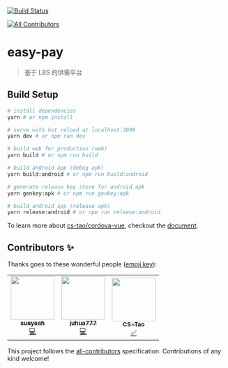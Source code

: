 [![Build Status](https://travis-ci.com/lsq210/EasyPay.svg?branch=master)](https://travis-ci.com/lsq210/EasyPay)
<!-- ALL-CONTRIBUTORS-BADGE:START - Do not remove or modify this section -->
[![All Contributors](https://img.shields.io/badge/all_contributors-3-orange.svg?style=flat-square)](#contributors-)
<!-- ALL-CONTRIBUTORS-BADGE:END -->

# easy-pay

> 基于 LBS 的供需平台

## Build Setup

``` bash
# install dependencies
yarn # or npm install

# serve with hot reload at localhost:3000
yarn dev # or npm run dev

# build web for production (web)
yarn build # or npm run build

# build android app (debug apk)
yarn build:android # or npm run build:android

# generate release key store for android apk
yarn genkey:apk # or npm run genkey:apk

# build android app (release apk)
yarn release:android # or npm run release:android 
```

To learn more about [cs-tao/cordova-vue](https://github.com/CS-Tao/cordova-vue), checkout the [document](https://cs-tao.github.io/cordova-vue).

## Contributors ✨

Thanks goes to these wonderful people ([emoji key](https://allcontributors.org/docs/en/emoji-key)):

<!-- ALL-CONTRIBUTORS-LIST:START - Do not remove or modify this section -->
<!-- prettier-ignore-start -->
<!-- markdownlint-disable -->
<table>
  <tr>
    <td align="center"><a href="https://github.com/sueyeah"><img src="https://avatars0.githubusercontent.com/u/49059029?v=4" width="100px;" alt=""/><br /><sub><b>sueyeah</b></sub></a><br /><a href="https://github.com/lsq210/EasyPay/commits?author=sueyeah" title="Code">💻</a></td>
    <td align="center"><a href="https://github.com/juhua777"><img src="https://avatars2.githubusercontent.com/u/54169245?v=4" width="100px;" alt=""/><br /><sub><b>juhua777</b></sub></a><br /><a href="https://github.com/lsq210/EasyPay/commits?author=juhua777" title="Code">💻</a></td>
    <td align="center"><a href="https://home.cs-tao.cc/"><img src="https://avatars3.githubusercontent.com/u/22360632?v=4" width="100px;" alt=""/><br /><sub><b>CS-Tao</b></sub></a><br /><a href="#tutorial-CS-Tao" title="Tutorials">✅</a></td>
  </tr>
</table>

<!-- markdownlint-enable -->
<!-- prettier-ignore-end -->
<!-- ALL-CONTRIBUTORS-LIST:END -->

This project follows the [all-contributors](https://github.com/all-contributors/all-contributors) specification. Contributions of any kind welcome!